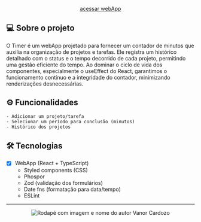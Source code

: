 
<p align="center">
 <a href="https://vanor-cardozo.github.io/timer-project/">acessar webApp</a>
</p>


## 💻 Sobre o projeto

O Timer é um webApp projetado para fornecer um contador de minutos que auxilia na organização de projetos e tarefas. Ele registra um histórico detalhado com o status e o tempo decorrido de cada projeto, permitindo uma gestão eficiente do tempo. Ao dominar o ciclo de vida dos componentes, especialmente o useEffect do React, garantimos o funcionamento contínuo e a integridade do contador, minimizando renderizações desnecessárias.

## ⚙️ Funcionalidades

    - Adicionar um projeto/tarefa 
    - Selecionar um período para conclusão (minutos)
    - Histórico dos projetos
  
## 🛠 Tecnologias

- [x] WebApp (React + TypeScript)
    - Styled components (CSS)
    - Phospor
    - Zod (validação dos formulários)
    - Date fns (formatação para data/tempo)
    - ESLint
  
---

<p align="center">
    <img alt="Rodapé com imagem e nome do autor Vanor Cardozo" title="eSports" src="footer_vanor_eSports.png"/>
</p>
